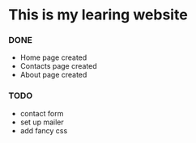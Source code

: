 # This is my learing website
### DONE
* Home page created
* Contacts page created
* About page created

### TODO
* contact form
* set up mailer
* add fancy css
